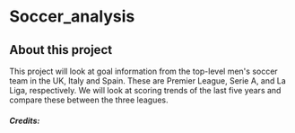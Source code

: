 # Soccer_analysis
## About this project
This project will look at goal information from the top-level men's soccer team in the UK, Italy and Spain. These are Premier League, Serie A, and La Liga, respectively. We will look at scoring trends of the last five years and compare these between the three leagues.
##### Credits: 
